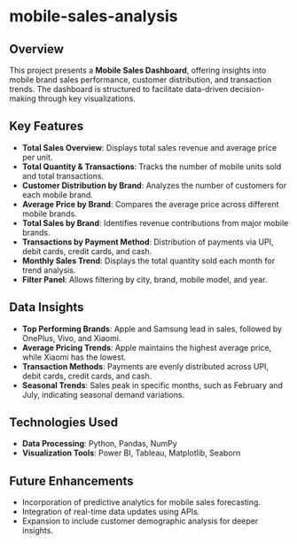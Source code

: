 # mobile-sales-analysis

## Overview
This project presents a **Mobile Sales Dashboard**, offering insights into mobile brand sales performance, customer distribution, and transaction trends. The dashboard is structured to facilitate data-driven decision-making through key visualizations.

## Key Features
- **Total Sales Overview**: Displays total sales revenue and average price per unit.
- **Total Quantity & Transactions**: Tracks the number of mobile units sold and total transactions.
- **Customer Distribution by Brand**: Analyzes the number of customers for each mobile brand.
- **Average Price by Brand**: Compares the average price across different mobile brands.
- **Total Sales by Brand**: Identifies revenue contributions from major mobile brands.
- **Transactions by Payment Method**: Distribution of payments via UPI, debit cards, credit cards, and cash.
- **Monthly Sales Trend**: Displays the total quantity sold each month for trend analysis.
- **Filter Panel**: Allows filtering by city, brand, mobile model, and year.

## Data Insights
- **Top Performing Brands**: Apple and Samsung lead in sales, followed by OnePlus, Vivo, and Xiaomi.
- **Average Pricing Trends**: Apple maintains the highest average price, while Xiaomi has the lowest.
- **Transaction Methods**: Payments are evenly distributed across UPI, debit cards, credit cards, and cash.
- **Seasonal Trends**: Sales peak in specific months, such as February and July, indicating seasonal demand variations.

## Technologies Used
- **Data Processing**: Python, Pandas, NumPy
- **Visualization Tools**: Power BI, Tableau, Matplotlib, Seaborn


## Future Enhancements
- Incorporation of predictive analytics for mobile sales forecasting.
- Integration of real-time data updates using APIs.
- Expansion to include customer demographic analysis for deeper insights.

